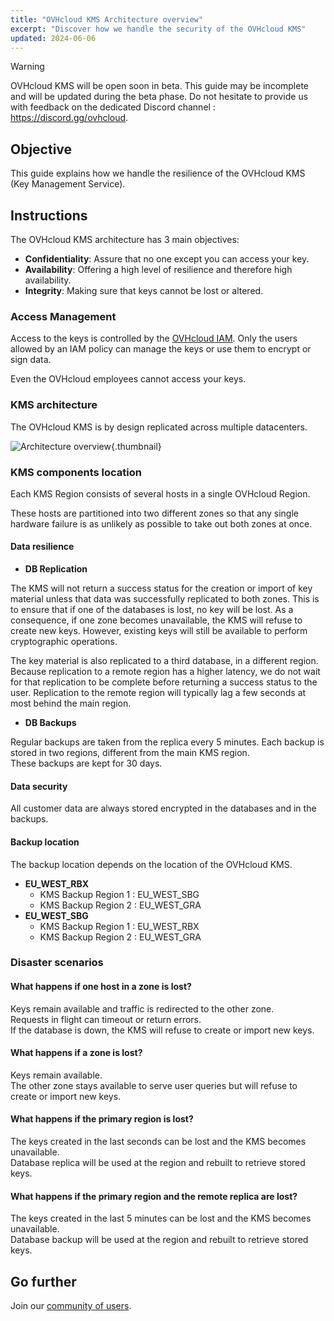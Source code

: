 ```yaml
---
title: "OVHcloud KMS Architecture overview"
excerpt: "Discover how we handle the security of the OVHcloud KMS"
updated: 2024-06-06
---
```


> [!warning]
>
> OVHcloud KMS will be open soon in beta. This guide may be incomplete and will be updated during the beta phase.
> Do not hesitate to provide us with feedback on the dedicated Discord channel : <https://discord.gg/ovhcloud>.
>

## Objective

This guide explains how we handle the resilience of the OVHcloud KMS (Key Management Service).

## Instructions

The OVHcloud KMS architecture has 3 main objectives:

- **Confidentiality**: Assure that no one except you can access your key.
- **Availability**: Offering a high level of resilience and therefore high availability.
- **Integrity**: Making sure that keys cannot be lost or altered.

### Access Management

Access to the keys is controlled by the [OVHcloud IAM](/pages/account_and_service_management/account_information/iam-policy-ui).
Only the users allowed by an IAM policy can manage the keys or use them to encrypt or sign data.

Even the OVHcloud employees cannot access your keys.

### KMS architecture

The OVHcloud KMS is by design replicated across multiple datacenters.

![Architecture overview](images/KMS_Overview.png){.thumbnail}

### KMS components location

Each KMS Region consists of several hosts in a single OVHcloud Region.

These hosts are partitioned into two different zones so that any single hardware failure is as unlikely as possible to take out both zones at once.

#### Data resilience

- **DB Replication**

The KMS will not return a success status for the creation or import of key material unless that data was successfully replicated to both zones. This is to ensure that if one of the databases is lost, no key will be lost. As a consequence, if one zone becomes unavailable, the KMS will refuse to create new keys. However, existing keys will still be available to perform cryptographic operations.

The key material is also replicated to a third database, in a different region. Because replication to a remote region has a higher latency, we do not wait for that replication to be complete before returning a success status to the user. Replication to the remote region will typically lag a few seconds at most behind the main region.

- **DB Backups**

Regular backups are taken from the replica every 5 minutes. Each backup is stored in two regions, different from the main KMS region.<br>
These backups are kept for 30 days.

#### Data security

All customer data are always stored encrypted in the databases and in the backups.

#### Backup location

The backup location depends on the location of the OVHcloud KMS.

- **EU_WEST_RBX**
    - KMS Backup Region 1 : EU_WEST_SBG
    - KMS Backup Region 2 : EU_WEST_GRA
- **EU_WEST_SBG**
    - KMS Backup Region 1 : EU_WEST_RBX
    - KMS Backup Region 2 : EU_WEST_GRA

### Disaster scenarios

#### What happens if one host in a zone is lost?

Keys remain available and traffic is redirected to the other zone.<br>
Requests in flight can timeout or return errors.<br>
If the database is down, the KMS will refuse to create or import new keys.

#### What happens if a zone is lost?

Keys remain available.<br>
The other zone stays available to serve user queries but will refuse to create or import new keys.

#### What happens if the primary region is lost?

The keys created in the last seconds can be lost and the KMS becomes unavailable.<br>
Database replica will be used at the region and rebuilt to retrieve stored keys.

#### What happens if the primary region and the remote replica are lost?

The keys created in the last 5 minutes can be lost and the KMS becomes unavailable.<br>
Database backup will be used at the region and rebuilt to retrieve stored keys.

## Go further

Join our [community of users](/links/community).
